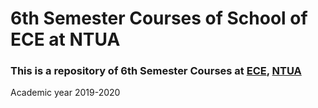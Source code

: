 # 6th Semester Courses of School of ECE at NTUA


### This is a repository of 6th Semester Courses at [ECE](https://www.ece.ntua.gr/en), [NTUA](https://www.ntua.gr/en)
Academic year 2019-2020
